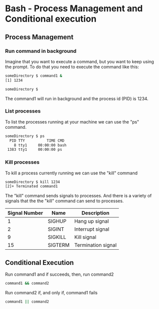 # Bash - Process Management and Conditional execution

## Process Management

### Run command in background

Imagine that you want to execute a command, but you want to keep using the prompt. To do that you need to execute the command like this:

```bash
someDirectory $ command1 &
[1] 1234

someDirectory $ 
```
The command1 will run in background and the process id (PID) is 1234.

### List processes

To list the processes running at your machine we can use the "ps" command.

```bash
someDirectory $ ps
  PID TTY          TIME CMD
    8 tty1     00:00:00 bash
 1383 tty1     00:00:00 ps
```

### Kill processes

To kill a process currently running we can use the "kill" command

```bash
someDirectory $ kill 1234
[2]+ Terminated command1
``` 

The "kill" command sends signals to processes. And there is a variety of signals that the the "kill" command can send to processes.

| Signal Number | Name | Description |
| ------------- | ---- | ----------- |
| 1 |	SIGHUP | Hang up signal |
| 2 |	SIGINT | Interrupt signal |
| 9 |	SIGKILL |	Kill signal |
| 15 | SIGTERM | Termination signal |


## Conditional Execution

Run command1 and if succeeds, then, run command2 

```bash
command1 && command2
```

Run command2 if, and only if, command1 fails
```bash
command1 || command2
```
